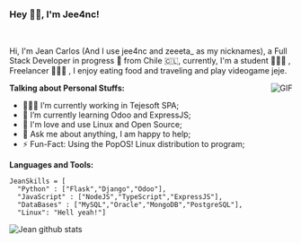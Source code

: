 ### Hey 👋🏽, I'm Jee4nc!

&nbsp;

Hi, I'm Jean Carlos (And I use jee4nc and zeeeta_ as my nicknames), a Full Stack Developer in progress 🚀 from Chile 🇨🇱, currently, I'm a student 🙍🏽‍♂️ , Freelancer 👨🏽‍💻 , I enjoy eating food and traveling and play videogame jeje.

  <img align="right" alt="GIF" src="https://media.giphy.com/media/836HiJc7pgzy8iNXCn/giphy.gif" />
  
**Talking about Personal Stuffs:**

- 👨🏽‍💻 I’m currently working in Tejesoft SPA;
- 🌱 I’m currently learning Odoo and ExpressJS; 
- 🐧 I'm love and use Linux and Open Source;
- 💬 Ask me about anything, I am happy to help;
- ⚡️ Fun-Fact: Using the PopOS! Linux distribution to program;

**Languages and Tools:**  

``` 
JeanSkills = [
  "Python" : ["Flask","Django","Odoo"],
  "JavaScript" : ["NodeJS","TypeScript","ExpressJS"],
  "DataBases" : ["MySQL","Oracle","MongoDB","PostgreSQL"],
  "Linux": "Hell yeah!"]
``` 



![Jean github stats](https://github-readme-stats.vercel.app/api?username=jee4nc&show_icons=true&hide_border=true)


